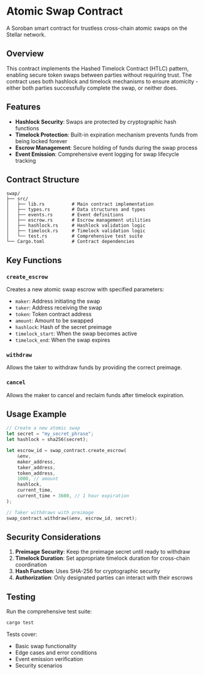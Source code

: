 # Atomic Swap Contract

A Soroban smart contract for trustless cross-chain atomic swaps on the Stellar network.

## Overview

This contract implements the Hashed Timelock Contract (HTLC) pattern, enabling secure token swaps between parties without requiring trust. The contract uses both hashlock and timelock mechanisms to ensure atomicity - either both parties successfully complete the swap, or neither does.

## Features

- **Hashlock Security**: Swaps are protected by cryptographic hash functions
- **Timelock Protection**: Built-in expiration mechanism prevents funds from being locked forever
- **Escrow Management**: Secure holding of funds during the swap process
- **Event Emission**: Comprehensive event logging for swap lifecycle tracking

## Contract Structure

```
swap/
├── src/
│   ├── lib.rs          # Main contract implementation
│   ├── types.rs        # Data structures and types
│   ├── events.rs       # Event definitions
│   ├── escrow.rs       # Escrow management utilities
│   ├── hashlock.rs     # Hashlock validation logic
│   ├── timelock.rs     # Timelock validation logic
│   └── test.rs         # Comprehensive test suite
└── Cargo.toml          # Contract dependencies
```

## Key Functions

### `create_escrow`
Creates a new atomic swap escrow with specified parameters:
- `maker`: Address initiating the swap
- `taker`: Address receiving the swap
- `token`: Token contract address
- `amount`: Amount to be swapped
- `hashlock`: Hash of the secret preimage
- `timelock_start`: When the swap becomes active
- `timelock_end`: When the swap expires

### `withdraw`
Allows the taker to withdraw funds by providing the correct preimage.

### `cancel`
Allows the maker to cancel and reclaim funds after timelock expiration.

## Usage Example

```rust
// Create a new atomic swap
let secret = "my_secret_phrase";
let hashlock = sha256(secret);

let escrow_id = swap_contract.create_escrow(
    &env,
    maker_address,
    taker_address,
    token_address,
    1000, // amount
    hashlock,
    current_time,
    current_time + 3600, // 1 hour expiration
);

// Taker withdraws with preimage
swap_contract.withdraw(&env, escrow_id, secret);
```

## Security Considerations

1. **Preimage Security**: Keep the preimage secret until ready to withdraw
2. **Timelock Duration**: Set appropriate timelock duration for cross-chain coordination
3. **Hash Function**: Uses SHA-256 for cryptographic security
4. **Authorization**: Only designated parties can interact with their escrows

## Testing

Run the comprehensive test suite:

```bash
cargo test
```

Tests cover:
- Basic swap functionality
- Edge cases and error conditions
- Event emission verification
- Security scenarios